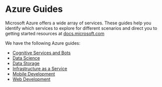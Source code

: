 # Azure Guides

Microsoft Azure offers a wide array of services. These guides help you identify which services to explore for different scenarios and direct you to getting started resources at [docs.microsoft.com](https://docs.microsoft.com?WT.mc_id=academiccontent-github-cxa)

We have the following Azure guides:

* [Cognitive Services and Bots](CognitiveServices.md)
* [Data Science](DataScience.md)
* [Data Storage](DataStorage.md)
* [Infrastructure as a Service](IaaS.md)
* [Mobile Development](MobileDevelopment.md)
* [Web Development](WebDevelopment.md)
